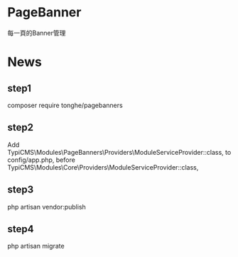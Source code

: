 # PageBanner

每一頁的Banner管理

# News

## step1
composer require tonghe/pagebanners

## step2
Add TypiCMS\Modules\PageBanners\Providers\ModuleServiceProvider::class, to config/app.php, before TypiCMS\Modules\Core\Providers\ModuleServiceProvider::class,

## step3
php artisan vendor:publish

## step4
php artisan migrate